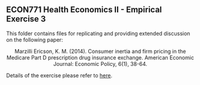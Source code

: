 ## ECON771 Health Economics II - Empirical Exercise 3

This folder contains files for replicating and providing extended discussion on the following paper:

<p align="center"> Marzilli Ericson, K. M. (2014). Consumer inertia and firm pricing in the Medicare Part D prescription drug insurance exchange. American Economic Journal: Economic Policy, 6(1), 38-64. </p>

Details of the exercise please refer to [here](https://econ771f22.classes.ianmccarthyecon.com/assignments/exercise3.html).
